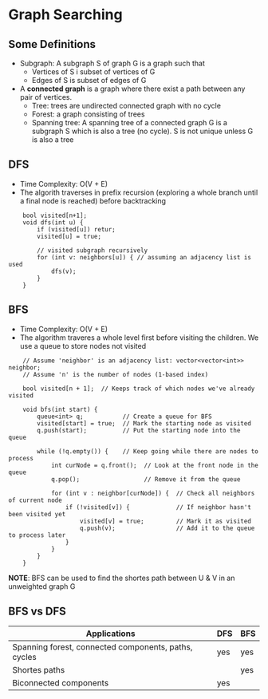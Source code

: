 # Graph Searching
## Some Definitions
- Subgraph: A subgraph S of graph G is a graph such that
    - Vertices of S i subset of vertices of G
    - Edges of S is subset of edges of G
- A **connected graph** is a graph where there exist a path between any pair of vertices.
    - Tree: trees are undirected connected graph with no cycle
    - Forest: a graph consisting of trees
    - Spanning tree: A spanning tree of a connected graph G is a subgraph S which is also a tree (no cycle). S is not unique unless G is also a tree

## DFS
- Time Complexity: O(V + E)
- The algorith traverses in prefix recursion (exploring a whole branch until a final node is reached) before backtracking
```
    bool visited[n+1];
    void dfs(int u) {
        if (visited[u]) retur;
        visited[u] = true;

        // visited subgraph recursively
        for (int v: neighbors[u]) { // assuming an adjacency list is used
            dfs(v);
        }
    }
```

## BFS
- Time Complexity: O(V + E)
- The algorithm traveres a whole level first before visiting the children. We use a queue to store nodes not visited
```
    // Assume 'neighbor' is an adjacency list: vector<vector<int>> neighbor;
    // Assume 'n' is the number of nodes (1-based index)

    bool visited[n + 1];  // Keeps track of which nodes we've already visited

    void bfs(int start) {
        queue<int> q;           // Create a queue for BFS
        visited[start] = true;  // Mark the starting node as visited
        q.push(start);          // Put the starting node into the queue

        while (!q.empty()) {    // Keep going while there are nodes to process
            int curNode = q.front();  // Look at the front node in the queue
            q.pop();                  // Remove it from the queue

            for (int v : neighbor[curNode]) {  // Check all neighbors of current node
                if (!visited[v]) {             // If neighbor hasn't been visited yet
                    visited[v] = true;         // Mark it as visited
                    q.push(v);                 // Add it to the queue to process later
                }
            }
        }
    }
```
**NOTE**: BFS can be used to find the shortes path between U & V in an unweighted graph G

## BFS vs DFS

| Applications | DFS | BFS |
| --- | ---| ---|
| Spanning forest, connected components, paths, cycles | yes | yes |
| Shortes paths |  | yes |
| Biconnected components | yes | |

